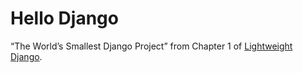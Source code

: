 # Hello Django

“The World’s Smallest Django Project” from Chapter 1 of [Lightweight Django](http://shop.oreilly.com/product/0636920032502.do).
